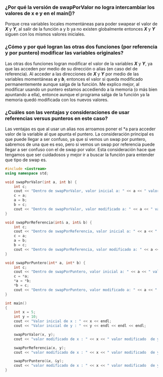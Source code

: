 ### ¿Por qué la versión de swapPorValor no logra intercambiar los valores de x e y en el main()?
Porque crea variables locales momentáneas para poder swapear el valor de ***X*** y ***Y***, al salir de la función a y b ya no existen globalmente entonces ***X*** y ***Y*** siguen con los mismos valores iniciales.

### ¿Cómo y por qué logran las otras dos funciones (por referencia y por puntero) modificar las variables originales?
Las otras dos funciones logran modificar el valor de la variables ***X*** y ***Y***, ya que las acceden por medio de su dirección o alias (en caso del de referencia). Al acceder a las direcciones de ***X*** y ***Y*** por medio de las variables momentáneas ***a*** y ***b***, entonces el valor si queda modificado permanentemente aunque salga de la función. Me explico mejor, al modificar usando un puntero estamos accediendo a la memoria (o más bien apuntando a ella), entonce aunque el programa salga de la función ya la memoria quedó modificada con los nuevos valores.

### ¿Cuáles son las ventajas y consideraciones de usar referencias versus punteros en este caso?
Las ventajas es que al usar un alias nos arroamos poner el *a para acceder valor de la variable al que apunta el puntero.
La consideración principal es que puede llegar a ser confuso, ya que si vemos un swap por puntero, sabremos de una que es eso, pero si vemos un swap por referencia puede llegar a ser confuso con el de swap por valor. Esta consideración hace que tengamos que ser cuidadosos y mejor ir a buscar la función para entender que tipo de swap es.

```cpp
#include <iostream>
using namespace std;

void swapPorValor(int a, int b) {
    int c;
    cout << "Dentro de swapPorValor, valor inicial a: " << a << " valor inicial b: " << b << endl;
    c = a;
    a = b;
    b = c;
    cout << "Dentro de swapPorValor, valor modificado a: " << a << " valor modificado b: " << b << endl << endl;
}

void swapPorReferencia(int& a, int& b) {
    int c;
    cout << "Dentro de swapPorReferencia, valor inicial a: " << a << " valor inicial b: " << b << endl;
    c = a;
    a = b;
    b = c;
    cout << "Dentro de swapPorReferencia, valor modificado a: " << a << " valor modificado b: " << b << endl << endl;
}

void swapPorPuntero(int* a, int* b) {
    int c;
    cout << "Dentro de swapPorPuntero, valor inicial a: " << a << " valor inicial b: " << b << endl;
    c = *a;
    *a = *b;
    *b = c;
    cout << "Dentro de swapPorPuntero, valor modificado a: " << a << " valor modificado b: " << b << endl << endl;
}

int main()
{
    int x = 5;
    int y = 10;
    cout << "Valor inicial de x : " << x << endl;
    cout << "Valor inicial de y : " << y << endl << endl << endl;

    swapPorValor(x, y);
    cout << "valor modificado de x : " << x << " valor modificado  de y: " << y << endl << endl << endl;

    swapPorReferencia(x, y);
    cout << "valor modificado de x : " << x << " valor modificado  de y: " << y << endl << endl << endl;

    swapPorPuntero(&x, &y);
    cout << "valor modificado de x : " << x << " valor modificado  de y: " << y << endl << endl << endl;
}
```

